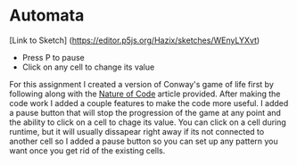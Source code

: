 # Automata

[Link to Sketch] (https://editor.p5js.org/Hazix/sketches/WEnyLYXvt)
- Press P to pause
- Click on any cell to change its value

For this assignment I created a version of Conway's game of life first by following along with the [Nature of Code](https://natureofcode.com/cellular-automata/#exercise-77) article provided. After making the code work I added a couple features to make the code more useful. I added a pause button that will stop the progression of the game at any point and the ability to click on a cell to chage its value. You can click on a cell during runtime, but it will usually dissapear right away if its not connected to another cell so I added a pause button so you can set up any pattern you want once you get rid of the existing cells.

